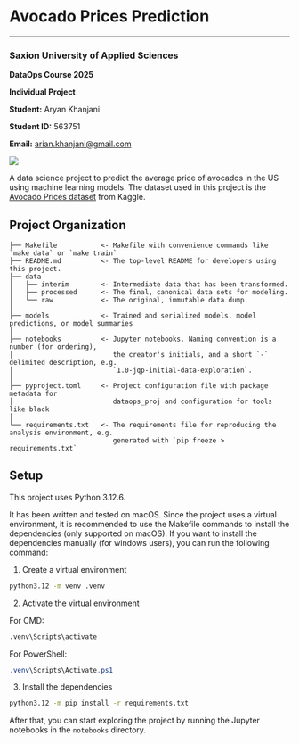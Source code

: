 # Avocado Prices Prediction 

---

### Saxion University of Applied Sciences

**DataOps Course 2025**

**Individual Project**

**Student:** Aryan Khanjani

**Student ID:** 563751

**Email:** arian.khanjani@gmail.com

<a target="_blank" href="https://cookiecutter-data-science.drivendata.org/">
    <img src="https://img.shields.io/badge/CCDS-Project%20template-328F97?logo=cookiecutter" />
</a>

A data science project to predict the average price of avocados in the US using machine learning models. The dataset used in this project is the [Avocado Prices dataset](https://www.kaggle.com/neuromusic/avocado-prices) from Kaggle.

## Project Organization

```
├── Makefile           <- Makefile with convenience commands like `make data` or `make train`
├── README.md          <- The top-level README for developers using this project.
├── data
│   ├── interim        <- Intermediate data that has been transformed.
│   ├── processed      <- The final, canonical data sets for modeling.
│   └── raw            <- The original, immutable data dump.
│
├── models             <- Trained and serialized models, model predictions, or model summaries
│
├── notebooks          <- Jupyter notebooks. Naming convention is a number (for ordering),
│                         the creator's initials, and a short `-` delimited description, e.g.
│                         `1.0-jqp-initial-data-exploration`.
│
├── pyproject.toml     <- Project configuration file with package metadata for 
│                         dataops_proj and configuration for tools like black
│
└── requirements.txt   <- The requirements file for reproducing the analysis environment, e.g.
                          generated with `pip freeze > requirements.txt`
```


## Setup

This project uses Python 3.12.6. 

It has been written and tested on macOS. Since the project uses a virtual environment, it is recommended to use the Makefile commands to install the dependencies (only supported on macOS). If you want to install the dependencies manually (for windows users), you can run the following command:

1. Create a virtual environment

```cmd
python3.12 -m venv .venv
```

2. Activate the virtual environment

For CMD:
```cmd
.venv\Scripts\activate
```

For PowerShell:
```powershell
.venv\Scripts\Activate.ps1
```

3. Install the dependencies

```cmd
python3.12 -m pip install -r requirements.txt
```

After that, you can start exploring the project by running the Jupyter notebooks in the `notebooks` directory.